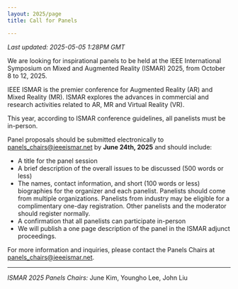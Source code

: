 ```yaml
---
layout: 2025/page
title: Call for Panels

---
```

*Last updated: 2025-05-05 1:28PM GMT*

We are looking for inspirational panels to be held at the IEEE International Symposium on Mixed and Augmented Reality (ISMAR) 2025, from October 8 to 12, 2025.

IEEE ISMAR is the premier conference for Augmented Reality (AR) and Mixed Reality (MR). ISMAR explores the advances in commercial and research activities related to AR, MR and Virtual Reality (VR).

This year, according to ISMAR conference guidelines, all panelists must be in-person.

Panel proposals should be submitted electronically to panels_chairs@ieeeismar.net by **June 24th, 2025** and should include:
- A title for the panel session
- A brief description of the overall issues to be discussed (500 words or less)
- The names, contact information, and short (100 words or less) biographies for the organizer and each panelist. Panelists should come from multiple organizations. Panelists from industry may be eligible for a complimentary one-day registration. Other panelists and the moderator should register normally.
- A confirmation that all panelists can participate in-person
- We will publish a one page description of the panel in the ISMAR adjunct proceedings.

For more information and inquiries, please contact the Panels Chairs at panels_chairs@ieeeismar.net.

---

*ISMAR 2025 Panels Chairs:* June Kim, Youngho Lee, John Liu